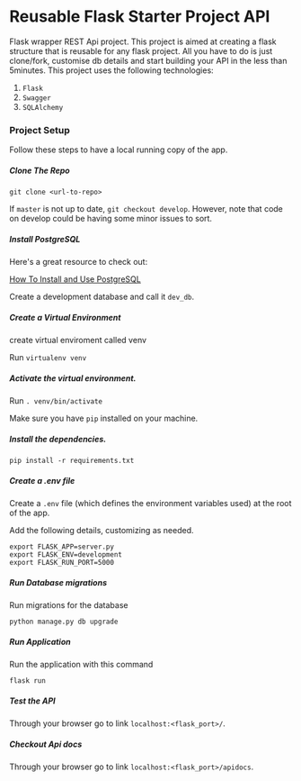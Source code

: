 #  Reusable Flask Starter Project API
Flask wrapper REST Api project. This project is aimed at creating a flask structure that is reusable for any flask project. All you have to do is just clone/fork, customise db details and start building your API in the less than 5minutes. This project uses the following technologies: 

1. `Flask`
2. `Swagger` 
3. `SQLAlchemy`


### Project Setup

Follow these steps to have a local running copy of the app.

##### Clone The Repo

`git clone <url-to-repo>`

If `master` is not up to date, `git checkout develop`. However, note that code on develop could be having some minor issues to sort.

##### Install PostgreSQL

Here's a great resource to check out:

[How To Install and Use PostgreSQL](https://www.digitalocean.com/community/tutorials/how-to-install-and-use-postgresql-on-ubuntu-18-04)

Create a development database and call it `dev_db`.

##### Create a Virtual Environment

create virtual enviroment called venv

Run `virtualenv venv`

##### Activate the virtual environment.

Run `. venv/bin/activate`

Make sure you have `pip` installed on your machine.

##### Install the dependencies.

`pip install -r requirements.txt`

##### Create a .env file
Create a `.env` file (which defines the environment variables used) at the root of the app.

Add the following details, customizing as needed.

```
export FLASK_APP=server.py
export FLASK_ENV=development
export FLASK_RUN_PORT=5000
```
##### Run Database migrations
 
Run migrations for the database

`python manage.py db upgrade`

##### Run Application
 
Run the application with this command

`flask run`

##### Test the API

Through your browser go to link `localhost:<flask_port>/`.


##### Checkout Api docs

Through your browser go to link `localhost:<flask_port>/apidocs`.
